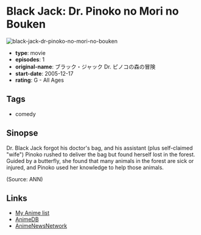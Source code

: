 # Black Jack: Dr. Pinoko no Mori no Bouken

![black-jack-dr-pinoko-no-mori-no-bouken](https://cdn.myanimelist.net/images/anime/9/7415.jpg)

-   **type**: movie
-   **episodes**: 1
-   **original-name**: ブラック・ジャック Dr. ピノコの森の冒険
-   **start-date**: 2005-12-17
-   **rating**: G - All Ages

## Tags

-   comedy

## Sinopse

Dr. Black Jack forgot his doctor's bag, and his assistant (plus self-claimed "wife") Pinoko rushed to deliver the bag but found herself lost in the forest. Guided by a butterfly, she found that many animals in the forest are sick or injured, and Pinoko used her knowledge to help those animals.

(Source: ANN)

## Links

-   [My Anime list](https://myanimelist.net/anime/4070/Black_Jack__Dr_Pinoko_no_Mori_no_Bouken)
-   [AnimeDB](http://anidb.info/perl-bin/animedb.pl?show=anime&aid=3506)
-   [AnimeNewsNetwork](http://www.animenewsnetwork.com/encyclopedia/anime.php?id=6242)
